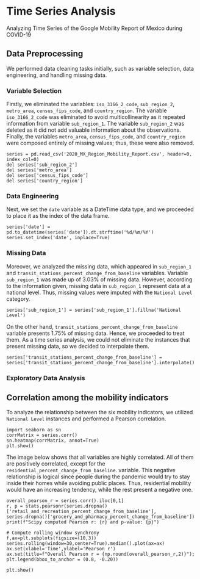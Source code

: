 # Time Series Analysis
Analyzing Time Series of the Google Mobility Report of Mexico during COVID-19

## Data Preprocessing
We performed data cleaning tasks initially, such as variable selection, data engineering, and handling missing data. 

### Variable Selection
Firstly, we eliminated the variables: `iso_3166_2_code`, `sub_region_2`, `metro_area`, `census_fips_code`, and `country_region`. The variable `iso_3166_2_code` was eliminated to avoid multicollinearity as it repeated information from variable `sub_region_1`. The variable `sub_region_2` was deleted as it did not add valuable information about the observations. Finally, the variables `metro_area`, `census_fips_code`, and `country_region` were composed entirely of missing values; thus, these were also removed.

```
series = pd.read_csv('2020_MX_Region_Mobility_Report.csv', header=0, index_col=0)
del series['sub_region_2']
del series['metro_area']
del series['census_fips_code']
del series['country_region']
```
### Data Engineering
Next, we set the `date` variable as a DateTime data type, and we proceeded to place it as the index of the data frame.

```
series['date'] = pd.to_datetime(series['date']).dt.strftime('%d/%m/%Y')
series.set_index('date', inplace=True)
```

### Missing Data
Moreover, we analyzed the missing data, which appeared in `sub_region_1` and `transit_stations_percent_change_from_baseline` variables. Variable `sub_region_1` was made up of 3.03% of missing data. However, according to the information given, missing data in `sub_region_1` represent data at a national level. Thus, missing values were imputed with the `National Level` category. 

```
series['sub_region_1'] = series['sub_region_1'].fillna('National Level')
```

On the other hand, `transit_stations_percent_change_from_baseline` variable presents 1.75% of missing data. Hence, we proceeded to treat them. As a time series analysis, we could not eliminate the instances that present missing data, so we decided to interpolate them.

```
series['transit_stations_percent_change_from_baseline'] = series['transit_stations_percent_change_from_baseline'].interpolate()
```

### Exploratory Data Analysis
## Correlation among the mobility indicators
To analyze the relationship between the six mobility indicators, we utilized `National Level` instances and performed a Pearson correlation. 
```
import seaborn as sn
corrMatrix = series.corr()
sn.heatmap(corrMatrix, annot=True)
plt.show()
```

The image below shows that all variables are highly correlated. All of them are positively correlated, except for the `residential_percent_change_from_baseline`. variable. This negative relationship is logical since people during the pandemic would try to stay inside their homes while avoiding public places. Thus, residential mobility would have an increasing tendency, while the rest present a negative one.

```
overall_pearson_r = series.corr().iloc[0,1]
r, p = stats.pearsonr(series.dropna()['retail_and_recreation_percent_change_from_baseline'], series.dropna()['grocery_and_pharmacy_percent_change_from_baseline'])
print(f"Scipy computed Pearson r: {r} and p-value: {p}")

# Compute rolling window synchrony
f,ax=plt.subplots(figsize=(10,3))
series.rolling(window=30,center=True).median().plot(ax=ax)
ax.set(xlabel='Time',ylabel='Pearson r')
ax.set(title=f"Overall Pearson r = {np.round(overall_pearson_r,2)}");
plt.legend(bbox_to_anchor = (0.8, -0.20))

plt.show()


